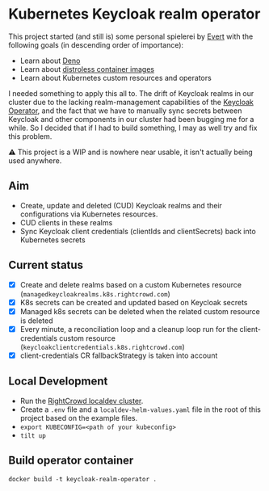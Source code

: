 # Kubernetes Keycloak realm operator
This project started (and still is) some personal spielerei by [Evert](https://gitlab.com/evert.despiegeleer) with the following goals (in descending order of importance):
- Learn about [Deno](https://deno.com/)
- Learn about [distroless container images](https://github.com/GoogleContainerTools/distroless)
- Learn about Kubernetes custom resources and operators

I needed something to apply this all to. The drift of Keycloak realms in our cluster due to the lacking realm-management capabilities of the [Keycloak Operator](https://www.keycloak.org/operator/installation), and the fact that we have to manually sync secrets between Keycloak and other components in our cluster had been bugging me for a while. So I decided that if I had to build something, I may as well try and fix this problem.

⚠️ This project is a WIP and is nowhere near usable, it isn't actually being used anywhere.

## Aim
- Create, update and deleted (CUD) Keycloak realms and their configurations via Kubernetes resources.
- CUD clients in these realms
- Sync Keycloak client credentials (clientIds and clientSecrets) back into Kubernetes secrets

## Current status
- [x] Create and delete realms based on a custom Kubernetes resource (`managedkeycloakrealms.k8s.rightcrowd.com`)
- [x] K8s secrets can be created and updated based on Keycloak secrets
- [x] Managed k8s secrets can be deleted when the related custom resource is deleted
- [x] Every minute, a reconciliation loop and a cleanup loop run for the client-credentials custom resource (`keycloakclientcredentials.k8s.rightcrowd.com`)
- [x] client-credentials CR fallbackStrategy is taken into account

## Local Development
- Run the [RightCrowd localdev cluster](https://gitlab.com/rightcrowd/platform-infra/-/tree/main/clusters?ref_type=heads).
- Create a `.env` file and a `localdev-helm-values.yaml` file in the root of this project based on the example files.
- `export KUBECONFIG=<path of your kubeconfig>`
- `tilt up`

## Build operator container
`docker build -t keycloak-realm-operator .`

